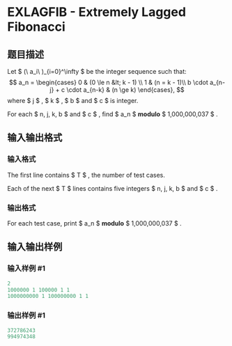 # EXLAGFIB - Extremely Lagged Fibonacci

## 题目描述

Let $ (\ a_i\ )_{i=0}^\infty $ be the integer sequence such that: $$ a_n = \begin{cases} 0 & (0 \le n &lt; k - 1) \\ 1 & (n = k - 1)\\ b \cdot a_{n-j} + c \cdot a_{n-k} & (n \ge k) \end{cases}, $$ where $ j $ , $ k $ , $ b $ and $ c $ is integer.

For each $ n, j, k, b $ and $ c $ , find $ a_n $ **modulo** $ 1\,000\,000\,037 $ .

## 输入输出格式

### 输入格式

The first line contains $ T $ , the number of test cases.

Each of the next $ T $ lines contains five integers $ n, j, k, b $ and $ c $ .

### 输出格式

For each test case, print $ a_n $ **modulo** $ 1\,000\,000\,037 $ .

## 输入输出样例

### 输入样例 #1

```cpp
2
1000000 1 100000 1 1
1000000000 1 100000000 1 1
```


### 输出样例 #1

```cpp
372786243
994974348
```


